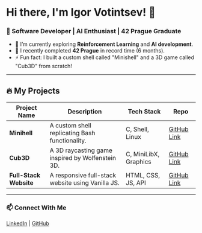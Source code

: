 # Hi there, I'm Igor Votintsev! 👋
### 🚀 Software Developer | AI Enthusiast | 42 Prague Graduate

- 🔭 I’m currently exploring **Reinforcement Learning** and **AI development**.
- 🌱 I recently completed **42 Prague** in record time (6 months).
- ⚡ Fun fact: I built a custom shell called "Minishell" and a 3D game called "Cub3D" from scratch!

---

## 🔥 My Projects
| Project Name      | Description | Tech Stack | Repo |
|-------------------|-------------|------------|------|
| **Minihell**      | A custom shell replicating Bash functionality. | C, Shell, Linux | [GitHub Link](https://github.com/ivotints/minishell) |
| **Cub3D**         | A 3D raycasting game inspired by Wolfenstein 3D. | C, MiniLibX, Graphics | [GitHub Link](https://github.com/ivotints/cub3d) |
| **Full-Stack Website** | A responsive full-stack website using Vanilla JS. | HTML, CSS, JS, API | [GitHub Link](https://github.com/ivotints/fullstack-website) |

---

### 📫 Connect With Me
[LinkedIn](https://linkedin.com/in/igor-votintsev) | [GitHub](https://github.com/ivotints)
